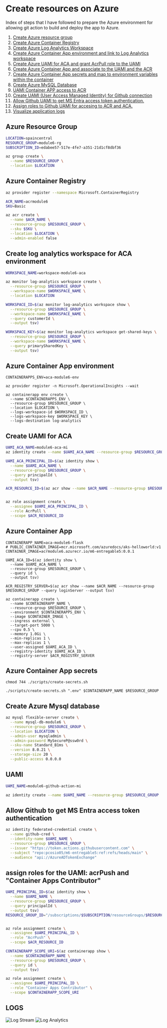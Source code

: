 # Create resources on Azure 

Index of steps that I have followed to prepare the Azure environment for allowing git action to build and deploy the app to Azure.

1. [Create Azure resource group](#azure-resource-group)
2. [Create Azure Container Registry](#azure-container-registry)
3. [Create Azure Log Analytics Workspace](#create-log-analytics-workspace-for-aca-environment)
3. [Create Azure Container App environment and link to Log Analytics workspace](#azure-container-app-environment)
4. [Create Azure UAMI for ACA and grant AcrPull role to the UAMI](#create-uami-for-aca)
4. [Create Azure Container App and associate to the UAMI and the ACR](#azure-container-app)
5. [Create Azure Container App secrets and map to environment variables within the container](#azure-container-app-secrets)
6. [Create Azure MySQL Database](#create-azure-mysql-database)
7. [UAMI Container APP access to ACR](#assign-role-acrpull-to-the-uami-used-by-the-container-app)
8. [Create UAMI (User Access Managed Identity) for Github connection](#uami)
9. [Allow Github UAMI to get MS Entra access token authentication.](#allow-github-to-get-ms-entra-access-token-authentication)
10. [Assign roles to Github UAMI for accesing to ACR and ACA.](#assign-roles-for-the-uami-acrpush-and-container-apps-contributor)
11. [Visualize application logs](#logs)


## Azure Resource Group

```sh
LOCATION=spaincentral
RESOURCE_GROUP=module6-rg
SUBSCRIPTION_ID=edabee57-517e-4fe7-a351-21d1cf8dbf36

az group create \
  --name $RESOURCE_GROUP \
  --location $LOCATION
```
## Azure Container Registry
```sh
az provider register --namespace Microsoft.ContainerRegistry

ACR_NAME=acrmodule6
SKU=Basic

az acr create \
  --name $ACR_NAME \
  --resource-group $RESOURCE_GROUP \
  --sku $SKU \
  --location $LOCATION \
  --admin-enabled false
```

## Create log analytics workspace for ACA environment
```sh
WORKSPACE_NAME=workspace-module6-aca

az monitor log-analytics workspace create \
  --resource-group $RESOURCE_GROUP \
  --workspace-name $WORKSPACE_NAME \
  --location $LOCATION

WORKSPACE_ID=$(az monitor log-analytics workspace show \
  --resource-group $RESOURCE_GROUP \
  --workspace-name $WORKSPACE_NAME \
  --query customerId \
  --output tsv)

WORKSPACE_KEY=$(az monitor log-analytics workspace get-shared-keys \
  --resource-group $RESOURCE_GROUP \
  --workspace-name $WORKSPACE_NAME \
  --query primarySharedKey \
  --output tsv)
```

## Azure Container App environment
```
CONTAINERAPPS_ENV=aca-module6-env

az provider register -n Microsoft.OperationalInsights --wait

az containerapp env create \
  --name $CONTAINERAPPS_ENV \
  --resource-group $RESOURCE_GROUP \
  --location $LOCATION \
  --logs-workspace-id $WORKSPACE_ID \
  --logs-workspace-key $WORKSPACE_KEY \
  --logs-destination log-analytics
```

## Create UAMI for ACA
```sh
UAMI_ACA_NAME=module6-aca-mi
az identity create --name $UAMI_ACA_NAME --resource-group $RESOURCE_GROUP

UAMI_ACA_PRINCIPAL_ID=$(az identity show \
  --name $UAMI_ACA_NAME \
  --resource-group $RESOURCE_GROUP \
  --query principalId \
  --output tsv)

ACR_RESOURCE_ID=$(az acr show --name $ACR_NAME --resource-group $RESOURCE_GROUP --query id --output tsv)


az role assignment create \
  --assignee $UAMI_ACA_PRINCIPAL_ID \
  --role AcrPull \
  --scope $ACR_RESOURCE_ID
```

## Azure Container App
```
CONTAINERAPP_NAME=aca-module6-flask
# PUBLIC_CONTAINER_IMAGE=mcr.microsoft.com/azuredocs/aks-helloworld:v1
CONTAINER_IMAGE=acrmodule6.azurecr.io/m6-entregable5:0.0.1

UAMI_ACA_ID=$(az identity show \
  --name $UAMI_ACA_NAME \
  --resource-group $RESOURCE_GROUP \
  --query id \
  --output tsv)

ACR_REGISTRY_SERVER=$(az acr show --name $ACR_NAME --resource-group $RESOURCE_GROUP --query loginServer --output tsv)

az containerapp create \
  --name $CONTAINERAPP_NAME \
  --resource-group $RESOURCE_GROUP \
  --environment $CONTAINERAPPS_ENV \
  --image $CONTAINER_IMAGE \
  --ingress external \
  --target-port 5000 \
  --cpu 0.5 \
  --memory 1.0Gi \
  --min-replicas 1 \
  --max-replicas 1 \
  --user-assigned $UAMI_ACA_ID \
  --registry-identity $UAMI_ACA_ID \
  --registry-server $ACR_REGISTRY_SERVER
```

## Azure Container App secrets
```
chmod 744 ./scripts/create-secrets.sh 

./scripts/create-secrets.sh ".env" $CONTAINERAPP_NAME $RESOURCE_GROUP
```

## Create Azure Mysql database
```sh
az mysql flexible-server create \
  --name mysql-db-module6 \
  --resource-group $RESOURCE_GROUP \
  --location $LOCATION \
  --admin-user mysqladmin \
  --admin-password MySecureP@ssw0rd \
  --sku-name Standard_B1ms \
  --version 8.0.21 \
  --storage-size 20 \
  --public-access 0.0.0.0
```

## UAMI

```sh
UAMI_NAME=module6-github-action-mi

az identity create --name $UAMI_NAME --resource-group $RESOURCE_GROUP
```
## Allow Github to get MS Entra access token authentication
```sh
az identity federated-credential create \
  --name github-cred \
  --identity-name $UAMI_NAME \
  --resource-group $RESOURCE_GROUP \
  --issuer "https://token.actions.githubusercontent.com" \
  --subject "repo:pcosio05/m6-entregable5:ref:refs/heads/main" \
  --audience "api://AzureADTokenExchange"
```
## assign roles for the UAMI: acrPush and "Container Apps Contributor"
```sh
UAMI_PRINCIPAL_ID=$(az identity show \
  --name $UAMI_NAME \
  --resource-group $RESOURCE_GROUP \
  --query principalId \
  --output tsv)
RESOURCE_GROUP_ID="/subscriptions/$SUBSCRIPTION/resourceGroups/$RESOURCE_GROUP"


az role assignment create \
  --assignee $UAMI_PRINCIPAL_ID \
  --role "AcrPush" \
  --scope $ACR_RESOURCE_ID

CONTAINERAPP_SCOPE_URI=$(az containerapp show \
  --name $CONTAINERAPP_NAME \
  --resource-group $RESOURCE_GROUP \
  --query id \
  --output tsv)

az role assignment create \
  --assignee $UAMI_PRINCIPAL_ID \
  --role "Container Apps Contributor" \
  --scope $CONTAINERAPP_SCOPE_URI
```

## LOGS
![Log Stream](./docs/aca-log-stream.png)
![Log Analytics](./docs/aca-log-analytics.png)

